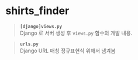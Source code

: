 # shirts_finder
> __`[django]views.py`__   
> Django 로 서버 생성 후 `views.py` 함수의 개발 내용.   
   
> __`urls.py`__   
> Django URL 매칭 정규표현식 위해서 냄겨봄 
